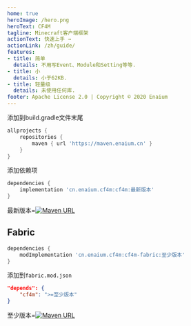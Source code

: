 ```yaml
---
home: true
heroImage: /hero.png
heroText: CF4M
tagline: Minecraft客户端框架
actionText: 快速上手 →
actionLink: /zh/guide/
features:
- title: 简单
  details: 不用写Event、Module和Setting等等.
- title: 小
  details: 小于62KB.
- title: 轻量级
  details: 未使用任何库.
footer: Apache License 2.0 | Copyright © 2020 Enaium
---
```


添加到build.gradle文件末尾
```groovy
allprojects {
	repositories {
		maven { url 'https://maven.enaium.cn' }
	}
}
```
添加依赖项
```groovy
dependencies {
	implementation 'cn.enaium.cf4m:cf4m:最新版本'
}
```

最新版本=[![Maven URL](https://img.shields.io/maven-metadata/v?metadataUrl=https%3A%2F%2Fmaven.enaium.cn%2Fcn%2Fenaium%2Fcf4m%2Fcf4m%2Fmaven-metadata.xml&style=flat-square)](https://maven.enaium.cn)

## Fabric

```groovy
dependencies {
	modImplementation 'cn.enaium.cf4m:cf4m-fabric:至少版本'
}
```

添加到`fabric.mod.json`

```json
"depends": {
    "cf4m": ">=至少版本"
}
```

至少版本=[![Maven URL](https://img.shields.io/maven-metadata/v?metadataUrl=https%3A%2F%2Fmaven.enaium.cn%2Fcn%2Fenaium%2Fcf4m%2Fcf4m-fabric%2Fmaven-metadata.xml&style=flat-square)](https://maven.enaium.cn)
